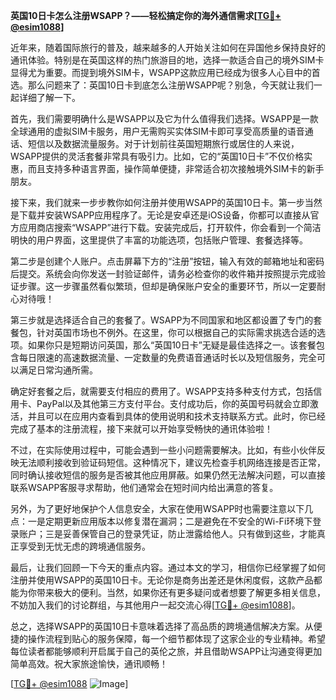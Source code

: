 **英国10日卡怎么注册WSAPP？——轻松搞定你的海外通信需求[[TG💪+ @esim1088](https://t.me/s/esim1088)]**

近年来，随着国际旅行的普及，越来越多的人开始关注如何在异国他乡保持良好的通讯体验。特别是在英国这样的热门旅游目的地，选择一款适合自己的境外SIM卡显得尤为重要。而提到境外SIM卡，WSAPP这款应用已经成为很多人心目中的首选。那么问题来了：英国10日卡到底怎么注册WSAPP呢？别急，今天就让我们一起详细了解一下。

首先，我们需要明确什么是WSAPP以及它为什么值得我们选择。WSAPP是一款全球通用的虚拟SIM卡服务，用户无需购买实体SIM卡即可享受高质量的语音通话、短信以及数据流量服务。对于计划前往英国短期旅行或居住的人来说，WSAPP提供的灵活套餐非常具有吸引力。比如，它的“英国10日卡”不仅价格实惠，而且支持多种语言界面，操作简单便捷，非常适合初次接触境外SIM卡的新手朋友。

接下来，我们就来一步步教你如何注册并使用WSAPP的英国10日卡。第一步当然是下载并安装WSAPP应用程序了。无论是安卓还是iOS设备，你都可以直接从官方应用商店搜索“WSAPP”进行下载。安装完成后，打开软件，你会看到一个简洁明快的用户界面，这里提供了丰富的功能选项，包括账户管理、套餐选择等。

第二步是创建个人账户。点击屏幕下方的“注册”按钮，输入有效的邮箱地址和密码后提交。系统会向你发送一封验证邮件，请务必检查你的收件箱并按照提示完成验证步骤。这一步骤虽然看似繁琐，但却是确保账户安全的重要环节，所以一定要耐心对待哦！

第三步就是选择适合自己的套餐了。WSAPP为不同国家和地区都设置了专门的套餐包，针对英国市场也不例外。在这里，你可以根据自己的实际需求挑选合适的选项。如果你只是短期访问英国，那么“英国10日卡”无疑是最佳选择之一。该套餐包含每日限速的高速数据流量、一定数量的免费语音通话时长以及短信服务，完全可以满足日常沟通所需。

确定好套餐之后，就需要支付相应的费用了。WSAPP支持多种支付方式，包括信用卡、PayPal以及其他第三方支付平台。支付成功后，你的英国号码就会立即激活，并且可以在应用内查看到具体的使用说明和技术支持联系方式。此时，你已经完成了基本的注册流程，接下来就可以开始享受畅快的通讯体验啦！

不过，在实际使用过程中，可能会遇到一些小问题需要解决。比如，有些小伙伴反映无法顺利接收到验证码短信。这种情况下，建议先检查手机网络连接是否正常，同时确认接收短信的服务是否被其他应用屏蔽。如果仍然无法解决问题，可以直接联系WSAPP客服寻求帮助，他们通常会在短时间内给出满意的答复。

另外，为了更好地保护个人信息安全，大家在使用WSAPP时也需要注意以下几点：一是定期更新应用版本以修复潜在漏洞；二是避免在不安全的Wi-Fi环境下登录账户；三是妥善保管自己的登录凭证，防止泄露给他人。只有做到这些，才能真正享受到无忧无虑的跨境通信服务。

最后，让我们回顾一下今天的重点内容。通过本文的学习，相信你已经掌握了如何注册并使用WSAPP的英国10日卡。无论你是商务出差还是休闲度假，这款产品都能为你带来极大的便利。当然，如果你还有更多疑问或者想要了解更多相关信息，不妨加入我们的讨论群组，与其他用户一起交流心得[[TG💪+ @esim1088](https://t.me/s/esim1088)]。

总之，选择WSAPP的英国10日卡意味着选择了高品质的跨境通信解决方案。从便捷的操作流程到贴心的服务保障，每一个细节都体现了这家企业的专业精神。希望每位读者都能够顺利开启属于自己的英伦之旅，并且借助WSAPP让沟通变得更加简单高效。祝大家旅途愉快，通讯顺畅！

[[TG💪+ @esim1088](https://t.me/s/esim1088) ![Image](https://i.postimg.cc/4NQfJmqS/Snipaste-2025-05-13-00-14-12.png)]